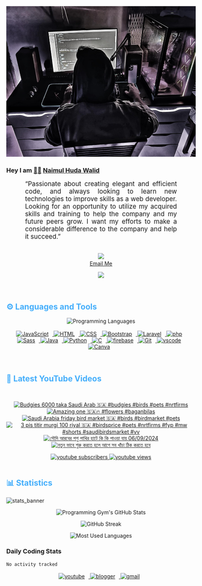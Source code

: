<!-- ![github_cover_banner](https://www.digitalsolutionservices.com/img/services/web%20development.gif)-->

<div align="center" style="display:block;">
    <img height="400px" width="100%" alt="github cover banner" src="https://raw.githubusercontent.com/NaimulHudaWalid/NaimulHudaWalid/main/272276268_3114779035434264_920860974401480824_n.jpg"/> 
</div>

### Hey I am [👨🏻‍][facebook] [Naimul Huda Walid][youtube]



<p align:"center" style="text-align: justify; margin: 0 50px; font-size: 17px;" >
   “Passionate about creating elegant and efficient code, and always looking to learn new technologies to improve skills as a web developer. Looking for an opportunity to utilize my acquired skills and training to help the company and my future peers grow. I want my efforts to make a considerable difference to the company and help it succeed.”
<br>
<br>
<div align="center">

![](https://visitor-badge.glitch.me/badge?page_id=NaimulHudaWalid)
    <br />
[Email Me](mailto:dev.naimulhuda@gmail.com)
</div>
</p>
<!-- Typing SVG by DenverCoder1 - https://github.com/DenverCoder1/readme-typing-svg -->
<p align="center">
<!--   <a href="https://github.com/DenverCoder1/readme-typing-svg"> -->
    <img src="https://readme-typing-svg.herokuapp.com?color=E22FE4&width=380&height=45&lines=Open-Source+Enthusiast;Learning+In+Public;Empowering+Others;Nice+To+Meet+You+...&center=true"></a>

</p>
<br>
<!-- Languages and Tools -->

<h2 style="color: #44AEFB">⚙️ Languages and Tools</h2>
<div align="center" style="display:block;">
    <img width="100px" alt="Programming Languages" src="https://user-images.githubusercontent.com/78341798/194531121-47b0119a-ce00-439d-b586-125f86acb098.png"/> 
</div>
<br>   
<!-- Icons Resources -->
<!-- https://devicon.dev/ -->
<!-- https://cdn.jsdelivr.net/npm/simple-icons@v3/icons/ -->
<div align="center">
  <a href="https://developer.mozilla.org/en-US/docs/Web/JavaScript" target="_blank" rel="noreferrer">
      <img  alt="JavaScript" height="50px" style="padding-right:10px;" src="https://cdn.jsdelivr.net/gh/devicons/devicon/icons/javascript/javascript-plain.svg"/>
  </a>
  
 
  <a href="https://developer.mozilla.org/en-US/docs/Web/HTML" target="_blank" rel="noreferrer">
      <img  alt="HTML" height="50px" style="padding-right:10px;" src="https://cdn.jsdelivr.net/gh/devicons/devicon/icons/html5/html5-original.svg"/>
  </a>
  <a href="https://developer.mozilla.org/en-US/docs/Web/CSS" target="_blank" rel="noreferrer">
      <img  alt="CSS" height="50px" style="padding-right:10px;" src="https://cdn.jsdelivr.net/gh/devicons/devicon/icons/css3/css3-original.svg"/>
  </a>
  <a href="https://getbootstrap.com/" target="_blank" rel="noreferrer">
      <img  alt="Bootstrap" height="50px" style="padding-right:10px;" src="https://cdn.jsdelivr.net/gh/devicons/devicon/icons/bootstrap/bootstrap-original.svg"/>
  </a> 
  <a href="https://laravel.com/" target="_blank" rel="noreferrer">
      <img  alt="Laravel" height="50px" style="padding-right:10px;" src="https://cdn.jsdelivr.net/gh/devicons/devicon/icons/laravel/laravel-plain.svg"/>
  </a>
  <a href="https://www.php.net/" target="_blank" rel="noreferrer">
      <img  alt="php" height="50px" style="padding-right:10px;" src="https://cdn.jsdelivr.net/gh/devicons/devicon/icons/php/php-original.svg"/>
  </a>
  <a href="https://sass-lang.com/" target="_blank" rel="noreferrer">
      <img  alt="Sass" height="50px" style="padding-right:10px;" src="https://cdn.jsdelivr.net/gh/devicons/devicon/icons/sass/sass-original.svg"/>
  </a>
  <a href="https://www.java.com/en/" target="_blank" rel="noreferrer">
      <img  alt="Java" height="50px" style="padding-right:10px;" src="https://cdn.jsdelivr.net/gh/devicons/devicon/icons/java/java-original.svg"/>
  </a>    
  <a href="https://www.python.org/" target="_blank" rel="noreferrer">
      <img  alt="Python" height="50px" style="padding-right:10px;" src="https://cdn.jsdelivr.net/gh/devicons/devicon/icons/python/python-original.svg"/>
  </a>
  <a href="https://www.cprogramming.com/" target="_blank" rel="noreferrer">
      <img  alt="C" height="50px" style="padding-right:10px;" src="https://cdn.jsdelivr.net/gh/devicons/devicon/icons/c/c-original.svg"/>
  </a>
  
  <a href="https://firebase.google.com/" target="_blank" rel="noreferrer">
      <img  alt="firebase" height="50px" style="padding-right:10px;" src="https://cdn.jsdelivr.net/gh/devicons/devicon/icons/firebase/firebase-plain.svg"/>
  </a>
 
  <a href="https://git-scm.com/" target="_blank" rel="noreferrer">
      <img  alt="Git" height="50px" style="padding-right:10px;" src="https://cdn.jsdelivr.net/gh/devicons/devicon/icons/git/git-original.svg"/>
  </a>
  
  <a href="https://code.visualstudio.com/" target="_blank" rel="noreferrer">
      <img  alt="vscode" height="50px" style="padding-right:10px;"src="https://cdn.jsdelivr.net/gh/devicons/devicon/icons/vscode/vscode-original.svg"/>
  </a>
  <a href="https://www.canva.com/" target="_blank" rel="noreferrer">
      <img  alt="Canva" height="50px" style="padding-right:10px;" src="https://cdn.jsdelivr.net/gh/devicons/devicon/icons/canva/canva-original.svg"/> 
  </a>
</div>
<br>
<br>

<!-- Latest YouTube Videos -->

<h2 style="color: #44AEFB">🎦 Latest YouTube Videos</h2>
<br />

<!-- Resource/Reference: https://github.com/DenverCoder1/github-readme-youtube-cards -->
<div class="youtube videos cards" align="center">

<!-- BEGIN YOUTUBE-CARDS -->
[![Budgies 6000 taka Saudi Arab 🇸🇦 #budgies #birds #pets #nrtfirms](https://ytcards.demolab.com/?id=LMpb8zigjEo&title=Budgies+6000+taka+Saudi+Arab+%F0%9F%87%B8%F0%9F%87%A6+%23budgies+%23birds+%23pets+%23nrtfirms&lang=en&timestamp=1726243799&background_color=%230d1117&title_color=%23ffffff&stats_color=%23dedede&max_title_lines=1&width=250&border_radius=5 "Budgies 6000 taka Saudi Arab 🇸🇦 #budgies #birds #pets #nrtfirms")](https://www.youtube.com/watch?v=LMpb8zigjEo)
[![Amazing one 🇸🇦🔥 #flowers #baganbilas](https://ytcards.demolab.com/?id=ySgkXD63a8o&title=Amazing+one+%F0%9F%87%B8%F0%9F%87%A6%F0%9F%94%A5+%23flowers+%23baganbilas&lang=en&timestamp=1726004131&background_color=%230d1117&title_color=%23ffffff&stats_color=%23dedede&max_title_lines=1&width=250&border_radius=5 "Amazing one 🇸🇦🔥 #flowers #baganbilas")](https://www.youtube.com/watch?v=ySgkXD63a8o)
[![Saudi Arabia friday bird market 🇸🇦 #birds #birdmarket #pets](https://ytcards.demolab.com/?id=yNY1iHR8rvU&title=Saudi+Arabia+friday+bird+market+%F0%9F%87%B8%F0%9F%87%A6+%23birds+%23birdmarket+%23pets&lang=en&timestamp=1725819340&background_color=%230d1117&title_color=%23ffffff&stats_color=%23dedede&max_title_lines=1&width=250&border_radius=5 "Saudi Arabia friday bird market 🇸🇦 #birds #birdmarket #pets")](https://www.youtube.com/watch?v=yNY1iHR8rvU)
[![3 pis titir murgi 100 riyal 🇸🇦 #birdsprice #pets #nrtfirms #fyp #mw #shorts #saudibirdsmarket #vv](https://ytcards.demolab.com/?id=O5rXqGhKmKE&title=3+pis+titir+murgi+100+riyal+%F0%9F%87%B8%F0%9F%87%A6+%23birdsprice+%23pets+%23nrtfirms+%23fyp+%23mw+%23shorts+%23saudibirdsmarket+%23vv&lang=en&timestamp=1725696212&background_color=%230d1117&title_color=%23ffffff&stats_color=%23dedede&max_title_lines=1&width=250&border_radius=5 "3 pis titir murgi 100 riyal 🇸🇦 #birdsprice #pets #nrtfirms #fyp #mw #shorts #saudibirdsmarket #vv")](https://www.youtube.com/watch?v=O5rXqGhKmKE)
[![সৌদি আরবের পশু পাখির হাটে কি কি পাওয়া যায় 06/09/2024](https://ytcards.demolab.com/?id=CtDwXuGJwEE&title=%E0%A6%B8%E0%A7%8C%E0%A6%A6%E0%A6%BF+%E0%A6%86%E0%A6%B0%E0%A6%AC%E0%A7%87%E0%A6%B0+%E0%A6%AA%E0%A6%B6%E0%A7%81+%E0%A6%AA%E0%A6%BE%E0%A6%96%E0%A6%BF%E0%A6%B0+%E0%A6%B9%E0%A6%BE%E0%A6%9F%E0%A7%87+%E0%A6%95%E0%A6%BF+%E0%A6%95%E0%A6%BF+%E0%A6%AA%E0%A6%BE%E0%A6%93%E0%A7%9F%E0%A6%BE+%E0%A6%AF%E0%A6%BE%E0%A7%9F+06%2F09%2F2024&lang=en&timestamp=1725616996&background_color=%230d1117&title_color=%23ffffff&stats_color=%23dedede&max_title_lines=1&width=250&border_radius=5 "সৌদি আরবের পশু পাখির হাটে কি কি পাওয়া যায় 06/09/2024")](https://www.youtube.com/watch?v=CtDwXuGJwEE)
[![নতুন ভাবে শুরু করতে হলে আগে সব খাঁচা ঠিক করতে হবে](https://ytcards.demolab.com/?id=VEN39ynlbm0&title=%E0%A6%A8%E0%A6%A4%E0%A7%81%E0%A6%A8+%E0%A6%AD%E0%A6%BE%E0%A6%AC%E0%A7%87+%E0%A6%B6%E0%A7%81%E0%A6%B0%E0%A7%81+%E0%A6%95%E0%A6%B0%E0%A6%A4%E0%A7%87+%E0%A6%B9%E0%A6%B2%E0%A7%87+%E0%A6%86%E0%A6%97%E0%A7%87+%E0%A6%B8%E0%A6%AC+%E0%A6%96%E0%A6%BE%E0%A6%81%E0%A6%9A%E0%A6%BE+%E0%A6%A0%E0%A6%BF%E0%A6%95+%E0%A6%95%E0%A6%B0%E0%A6%A4%E0%A7%87+%E0%A6%B9%E0%A6%AC%E0%A7%87&lang=en&timestamp=1725396526&background_color=%230d1117&title_color=%23ffffff&stats_color=%23dedede&max_title_lines=1&width=250&border_radius=5 "নতুন ভাবে শুরু করতে হলে আগে সব খাঁচা ঠিক করতে হবে")](https://www.youtube.com/watch?v=VEN39ynlbm0)
<!-- END YOUTUBE-CARDS -->
</div>

<!-- Begin Youtube Buttons -->
<!-- Resource/Reference:  https://github.com/DenverCoder1/custom-icon-badges -->
<div class="youtube buttons" align="center">
    <a href="https://www.youtube.com/channel/UCa3YaFwzSII0kKg3Nads2dQ"  target="_blank">
        <img alt="youtube subscribers" src="https://img.shields.io/youtube/channel/subscribers/UCa3YaFwzSII0kKg3Nads2dQ?logo=youtube&logoColor=red&style=for-the-badge"/>
    </a> 
    <a href="https://www.youtube.com/channel/UCa3YaFwzSII0kKg3Nads2dQ"  target="_blank">
        <img alt="youtube views" src="https://custom-icon-badges.demolab.com/youtube/channel/views/UCa3YaFwzSII0kKg3Nads2dQ?color=%23E05D44&logo=eye&logoColor=white&style=for-the-badge&labelColor=#555555"/>
    </a> 
</div>
<br>
<!-- End Youtube Buttons -->

<!-- Statistics -->

<h2 style="color: #44AEFB">📊 Statistics</h2>

![stats_banner](https://user-images.githubusercontent.com/78341798/194534778-d662496c-ae00-4e8d-ae9b-b90912054e7f.gif)

<!-- Begin Stats Cards -->
<!-- Resources:  -->
<!-- Github & Languages Stats: https://github.com/naimul15-12090/github-readme-stats --> 
<!-- Streak Stats: https://github.com/denvercoder1/github-readme-streak-stats -->
<!-- Change the value after ?username= to your GitHub username. -->
<div class="stats" align="center">

![Programming Gym's GitHub Stats](https://github-readme-stats.vercel.app/api?username=NaimulHudaWalid&hide=stars&count_private=true&show_icons=true&theme=algolia&border_radius=20)

![GitHub Streak](https://streak-stats.demolab.com?user=NaimulHudaWalid&count_private=true&theme=algolia&border_radius=22)

![Most Used Languages](https://github-readme-stats.vercel.app/api/top-langs/?username=NaimulHudaWalid&langs_count=8&layout=compact&show_icons=true&theme=algolia&border_radius=20)
    
<!-- ![Top Langs](https://github-readme-stats.vercel.app/api/top-langs/?username=naimul15-12090&langs_count=8) -->
<!-- [![Top Langs](https://github-readme-stats.vercel.app/api/top-langs/?username=naimul15-12090&layout=compact)](https://github.com/anuraghazra/github-readme-stats)
 -->
    
</div>
<!--  End Stats Cards -->



### Daily Coding Stats
<!--START_SECTION:waka-->

```txt
No activity tracked
```

<!--END_SECTION:waka-->
<!-- Begin Footer -->
<!-- Icons Resources -->
<!-- https://devicon.dev/ -->
<div class="footer" align="center" style="margin:15px;">
    <a href="https://www.youtube.com/channel/UCa3YaFwzSII0kKg3Nads2dQ" target="_blank">
        <img  style="margin:0 10px 10px 0;" src="https://user-images.githubusercontent.com/78341798/194531650-698ef1b1-9cbd-4b4f-96ef-5a2ec4b5d7e6.svg" alt="youtube" width="40px"/>
    </a>
    <a href="https://www.linkedin.com/in/naimulhudawalid/" target="_blank">
        <img style="margin:0 10px 10px 0;" src="https://user-images.githubusercontent.com/78341798/194531458-b5dfeb1b-bad5-4dfa-909a-2e402262db9a.svg" alt="blogger" width="40px"/>
    </a>
    <a href="mailto:dev.naimulhuda@gmail.com" target="_blank">
        <img style="margin:0 10px 10px 0;" src="https://user-images.githubusercontent.com/78341798/194531383-ddb2b774-5bb9-491c-b601-4a4a7d9792fb.svg" alt="gmail" width="40px"/>
    </a>
</div>
<!-- End Footer -->

[youtube]: https://www.youtube.com/channel/UCa3YaFwzSII0kKg3Nads2dQ
[facebook]: https://www.facebook.com/profile.php?id=100007065945838
